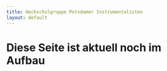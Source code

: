 ```yaml
---
title: Hochschulgruppe Potsdamer Instrumentalisten
layout: default
---
```


# Diese Seite ist aktuell noch im Aufbau
